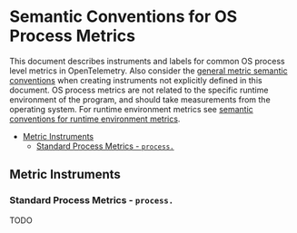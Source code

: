 # Semantic Conventions for OS Process Metrics

This document describes instruments and labels for common OS process level
metrics in OpenTelemetry. Also consider the [general metric semantic
conventions](README.md#general-metric-semantic-conventions) when creating
instruments not explicitly defined in this document. OS process metrics are
not related to the specific runtime environment of the program, and should
take measurements from the operating system. For runtime environment metrics
see [semantic conventions for runtime environment
metrics](runtime-environment-metrics.md).

<!-- Re-generate TOC with `markdown-toc --no-first-h1 -i` -->

<!-- toc -->

- [Metric Instruments](#metric-instruments)
  * [Standard Process Metrics - `process.`](#standard-process-metrics---process)

<!-- tocstop -->

## Metric Instruments

### Standard Process Metrics - `process.`

TODO
